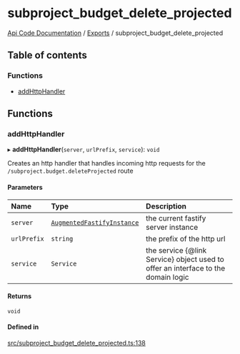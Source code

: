 # subproject\_budget\_delete\_projected
 
[Api Code Documentation](../README.md) / [Exports](../modules.md) / subproject\_budget\_delete\_projected

## Table of contents

### Functions

- [addHttpHandler](subproject_budget_delete_projected.md#addhttphandler)

## Functions

### addHttpHandler

▸ **addHttpHandler**(`server`, `urlPrefix`, `service`): `void`

Creates an http handler that handles incoming http requests for the `/subproject.budget.deleteProjected` route

#### Parameters

| Name | Type | Description |
| :------ | :------ | :------ |
| `server` | [`AugmentedFastifyInstance`](../interfaces/types.AugmentedFastifyInstance.md) | the current fastify server instance |
| `urlPrefix` | `string` | the prefix of the http url |
| `service` | `Service` | the service {@link Service} object used to offer an interface to the domain logic |

#### Returns

`void`

#### Defined in

[src/subproject_budget_delete_projected.ts:138](https://github.com/openkfw/TruBudget/blob/b9aaff0/api/src/subproject_budget_delete_projected.ts#L138)
